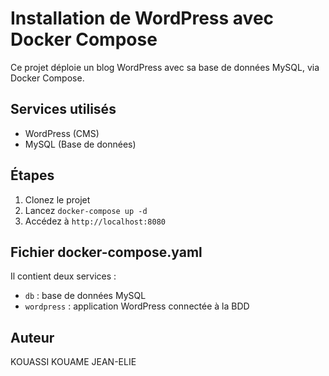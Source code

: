 # Installation de WordPress avec Docker Compose

Ce projet déploie un blog WordPress avec sa base de données MySQL, via Docker Compose.

## Services utilisés

- WordPress (CMS)
- MySQL (Base de données)

## Étapes

1. Clonez le projet
2. Lancez `docker-compose up -d`
3. Accédez à `http://localhost:8080`

## Fichier docker-compose.yaml

Il contient deux services :
- `db` : base de données MySQL
- `wordpress` : application WordPress connectée à la BDD

## Auteur

KOUASSI KOUAME JEAN-ELIE
